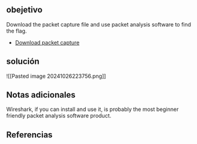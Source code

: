 
## obejetivo
Download the packet capture file and use packet analysis software to find the flag.

- [Download packet capture](https://artifacts.picoctf.net/c/195/network-dump.flag.pcap)

## solución
![[Pasted image 20241026223756.png]]

## Notas adicionales
Wireshark, if you can install and use it, is probably the most beginner friendly packet analysis software product.
## Referencias

